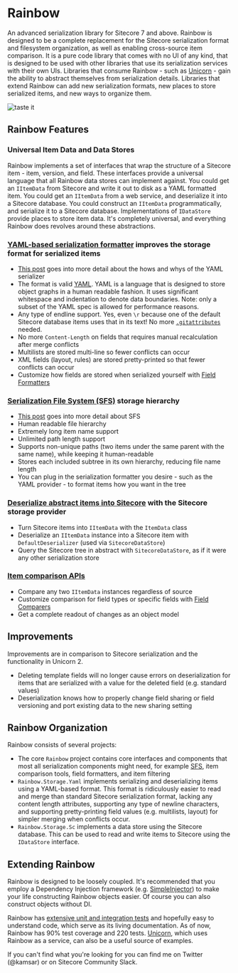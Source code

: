 # Rainbow

An advanced serialization library for Sitecore 7 and above. Rainbow is designed to be a complete replacement for the Sitecore serialization format and filesystem organization, as well as enabling cross-source item comparison. It is a pure code library that comes with no UI of any kind, that is designed to be used with other libraries that use its serialization services with their own UIs. Libraries that consume Rainbow - such as [Unicorn](https://github.com/kamsar/Unicorn) - gain the ability to abstract themselves from serialization details. Libraries that extend Rainbow can add new serialization formats, new places to store serialized items, and new ways to organize them.

![taste it](http://kamsar.net/nuget/rainbow/logo.png)

## Rainbow Features

### Universal Item Data and Data Stores

Rainbow implements a set of interfaces that wrap the structure of a Sitecore item - item, version, and field. These interfaces provide a universal language that all Rainbow data stores can implement against. You could get an `IItemData` from Sitecore and write it out to disk as a YAML formatted item. You could get an `IItemData` from a web service, and deserialize it into a Sitecore database. You could construct an `IItemData` programmatically, and serialize it to a Sitecore database. Implementations of `IDataStore` provide places to store item data. It's completely universal, and everything Rainbow does revolves around these abstractions.

### [YAML-based serialization formatter](https://github.com/kamsar/Rainbow/tree/master/src/Rainbow.Storage.Yaml) improves the storage format for serialized items
* [This post](http://kamsar.net/index.php/2015/07/Rethinking-the-Sitecore-Serialization-Format-Unicorn-3-Preview-part-1/) goes into more detail about the hows and whys of the YAML serializer
* The format is valid [YAML](http://yaml.org/). YAML is a language that is designed to store object graphs in a human readable fashion. It uses significant whitespace and indentation to denote data boundaries. Note: only a subset of the YAML spec is allowed for performance reasons.
* Any type of endline support. Yes, even `\r` because one of the default Sitecore database items uses that in its text! No more [`.gitattributes`](http://seankearney.com/post/Using-Team-Development-for-Sitecore-with-GitHub) needed.
* No more `Content-Length` on fields that requires manual recalculation after merge conflicts
* Multilists are stored multi-line so fewer conflicts can occur
* XML fields (layout, rules) are stored pretty-printed so that fewer conflicts can occur
* Customize how fields are stored when serialized yourself with [Field Formatters](https://github.com/kamsar/Rainbow/tree/master/src/Rainbow/Formatting/FieldFormatters)

### [Serialization File System (SFS)](https://github.com/kamsar/Rainbow/tree/master/src/Rainbow/Storage) storage hierarchy
* [This post](http://kamsar.net/index.php/2015/08/Reinventing-the-Serialization-File-System-Rainbow-Preview-Part-2/) goes into more detail about SFS
* Human readable file hierarchy
* Extremely long item name support
* Unlimited path length support
* Supports non-unique paths (two items under the same parent with the same name), while keeping it human-readable
* Stores each included subtree in its own hierarchy, reducing file name length
* You can plug in the serialization formatter you desire - such as the YAML provider - to format items how you want in the tree

### [Deserialize abstract items into Sitecore](https://github.com/kamsar/Rainbow/tree/master/src/Rainbow.Storage.Sc) with the Sitecore storage provider
* Turn Sitecore items into `IItemData` with the `ItemData` class
* Deserialize an `IItemData` instance into a Sitecore item with `DefaultDeserializer` (used via `SitecoreDataStore`)
* Query the Sitecore tree in abstract with `SitecoreDataStore`, as if it were any other serialization store

### [Item comparison APIs](https://github.com/kamsar/Rainbow/tree/master/src/Rainbow/Diff)
* Compare any two `IItemData` instances regardless of source
* Customize comparison for field types or specific fields with [Field Comparers](https://github.com/kamsar/Rainbow/tree/master/src/Rainbow/Diff/Fields)
* Get a complete readout of changes as an object model

## Improvements
Improvements are in comparison to Sitecore serialization and the functionality in Unicorn 2.

* Deleting template fields will no longer cause errors on deserialization for items that are serialized with a value for the deleted field (e.g. standard values)
* Deserialization knows how to properly change field sharing or field versioning and port existing data to the new sharing setting

## Rainbow Organization

Rainbow consists of several projects:

* The core `Rainbow` project contains core interfaces and components that most all serialization components might need, for example [SFS](http://kamsar.net/index.php/2015/08/Reinventing-the-Serialization-File-System-Rainbow-Preview-Part-2/), item comparison tools, field formatters, and item filtering
* `Rainbow.Storage.Yaml` implements serializing and deserializing items using a YAML-based format. This format is ridiculously easier to read and merge than standard Sitecore serialization format, lacking any content length attributes, supporting any type of newline characters, and supporting pretty-printing field values (e.g. multilists, layout) for simpler merging when conflicts occur.
* `Rainbow.Storage.Sc` implements a data store using the Sitecore database. This can be used to read and write items to Sitecore using the `IDataStore` interface.

## Extending Rainbow
Rainbow is designed to be loosely coupled. It's recommended that you employ a Dependency Injection framework (e.g. [SimpleInjector](https://simpleinjector.org)) to make your life constructing Rainbow objects easier. Of course you can also construct objects without DI.

Rainbow has [extensive unit and integration tests](https://github.com/kamsar/Rainbow/tree/master/src) and hopefully easy to understand code, which serve as its living documentation. As of now, Rainbow has 90% test coverage and 220 tests. [Unicorn](https://github.com/kamsar/Unicorn), which uses Rainbow as a service, can also be a useful source of examples.

If you can't find what you're looking for you can find me on Twitter (@kamsar) or on Sitecore Community Slack.